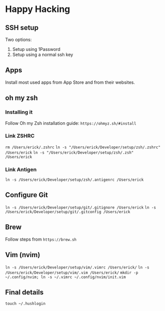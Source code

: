 # Happy Hacking

## SSH setup

Two options:
1. Setup using 1Password
1. Setup using a normal ssh key

## Apps

Install most used apps from App Store and from their websites.

## oh my zsh

### Installing it
Follow Oh my Zsh installation guide:
`https://ohmyz.sh/#install`

### Link ZSHRC

`rm /Users/erick/.zshrc`
`ln -s "/Users/erick/Developer/setup/zsh/.zshrc" /Users/erick`
`ln -s "/Users/erick/Developer/setup/zsh/.zsh" /Users/erick`

### Link Antigen

`ln -s /Users/erick/Developer/setup/zsh/.antigenrc /Users/erick`

## Configure Git

`ln -s /Users/erick/Developer/setup/git/.gitignore /Users/erick`
`ln -s /Users/erick/Developer/setup/git/.gitconfig /Users/erick`

## Brew

Follow steps from `https://brew.sh`

## Vim (nvim)

`ln -s /Users/erick/Developer/setup/vim/.vimrc /Users/erick/`
`ln -s /Users/erick/Developer/setup/vim/.vim /Users/erick/`
`mkdir -p ~/.config/nvim; ln -s ~/.vimrc ~/.config/nvim/init.vim`

## Final details

`touch ~/.hushlogin`

